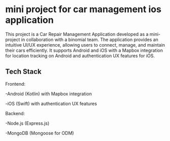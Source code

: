 # **mini project for car management ios application**

This project is a Car Repair Management Application developed as a mini-project in collaboration with a binomial team. The application provides an intuitive UI/UX experience, allowing users to connect, manage, and maintain their cars efficiently. It supports Android and iOS with a Mapbox integration for location tracking on Android and authentication UX features for iOS.


## **Tech Stack**

Frontend:

-Android (Kotlin) with Mapbox integration

-iOS (Swift) with authentication UX features

Backend:

-Node.js (Express.js)

-MongoDB (Mongoose for ODM)
